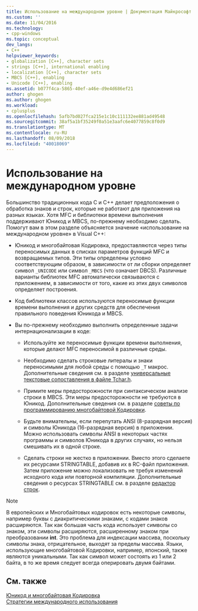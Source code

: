 ```yaml
---
title: Использование на международном уровне | Документация Майкрософт
ms.custom: ''
ms.date: 11/04/2016
ms.technology:
- cpp-windows
ms.topic: conceptual
dev_langs:
- C++
helpviewer_keywords:
- globalization [C++], character sets
- strings [C++], international enabling
- localization [C++], character sets
- MBCS [C++], enabling
- Unicode [C++], enabling
ms.assetid: b077f4ca-5865-40ef-a46e-d9e4d686ef21
author: ghogen
ms.author: ghogen
ms.workload:
- cplusplus
ms.openlocfilehash: 5afb7bd027fca215e1c10c111132ee881ad49548
ms.sourcegitcommit: 38af5a1bf35249f0a51e3aafc6e4077859c8f0d9
ms.translationtype: MT
ms.contentlocale: ru-RU
ms.lasthandoff: 08/09/2018
ms.locfileid: "40018069"
---
```

# <a name="international-enabling"></a>Использование на международном уровне
Большинство традиционных кода C и C++ делает предположения о обработка знаков и строк, которые не работают для приложения на разных языках. Хотя MFC и библиотеки времени выполнения поддерживают Юникод и MBCS, по-прежнему необходимо сделать. Помогут вам в этом разделе объясняется значение «использование на международном уровне» в Visual C++:  
  
-   Юникод и многобайтовая Кодировка, предоставляются через типы переносимых данных в списках параметров функций MFC и возвращаемых типов. Эти типы определены условно соответствующим образом, в зависимости от ли сборки определяет символ `_UNICODE` или символ `_MBCS` (что означает DBCS). Различные варианты библиотек MFC автоматически связываются с приложением, в зависимости от того, какие из этих двух символов определяет построения.  
  
-   Код библиотеки классов используются переносимые функции времени выполнения и других средств для обеспечения правильного поведения Юникода и MBCS.  
  
-   Вы по-прежнему необходимо выполнить определенные задачи интернационализации в коде:  
  
    -   Используйте же переносимые функции времени выполнения, которые делают MFC переносимой в различные среды.  
  
    -   Необходимо сделать строковые литералы и знаки переносимыми для любой среды с помощью `_T` макрос. Дополнительные сведения см. в разделе [универсальные текстовые сопоставления в файле Tchar.h](../text/generic-text-mappings-in-tchar-h.md).  
  
    -   Примите меры предосторожности при синтаксическом анализе строки в MBCS. Эти меры предосторожности не требуются в Юникод. Дополнительные сведения см. в разделе [советы по программированию многобайтовой Кодировки](../text/mbcs-programming-tips.md).  
  
    -   Будьте внимательны, если перепутать ANSI (8-разрядная версия) и символы Юникода (16-разрядная версия) в приложении. Можно использовать символы ANSI в некоторых частях программы и символов Юникода в других случаях, но нельзя смешивать их в одной строке.  
  
    -   Сделать строки не жестко в приложении. Вместо этого сделаете их ресурсами STRINGTABLE, добавив их в RC-файл приложения. Затем приложение можно локализовать не требуя изменений исходного кода или повторной компиляции. Дополнительные сведения о ресурсах STRINGTABLE см. в разделе [редактор строк](../windows/string-editor.md).  
  
> [!NOTE]
>  В европейских и Многобайтовых кодировок есть некоторые символы, например буквы с диакритическими знаками, с кодами знаков расширяются. Так как большая часть кода использует символы со знаком, эти символы расширяются, расширенному знаком при преобразовании **int**. Это проблема для индексации массива, поскольку символы знака, отрицательное, выходят за пределы массива. Языки, использующие многобайтовой Кодировки, например, японский, также являются уникальными. Так как символ может состоять из 1 или 2 байта, в то же время следует всегда оперировать двумя байтами.  
  
## <a name="see-also"></a>См. также  
 [Юникод и многобайтовая Кодировка](../text/unicode-and-mbcs.md)   
 [Стратегии международного использования](../text/internationalization-strategies.md)